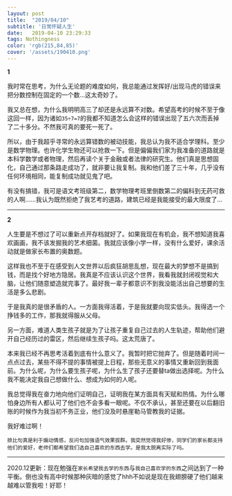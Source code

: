 ```yaml
---
layout: post
title:  "2019/04/10"
subtitle: '日常怀疑人生'
date:   2019-04-10 23:29:33
tags: Nothingness
color: 'rgb(215,84,85)'
cover: '/assets/190410.png'
---
```


**1**

我时常在思考，为什么无论题的难度如何，我总能通过发挥好/出现马虎的错误来把分数控制在固定的一个数...这太奇妙了。

我又总在想，为什么我明明高三了却还是永远算不对数。希望高考的时候不至于像这回一样，因为诸如`35÷7=7`的我都不知道怎么会这样的错误出现了五六次而丢掉了二十多分。不然我可真的要死一死了。

所以，由于我超乎寻常的永远算错数的被动技能，我总认为我不适合学理科。至少是数学物理。也许化学生物还可以抢救一下。但是偏偏我们家为我准备的道路就是本科学数学或者物理，然后再读个关于金融或者法律的研究生。他们真是思想固化，自己通过那条路走成功了，就非要让我复制。我和他们差了三十年，几乎没有任何环境相同，能复制成功就见鬼了吧。

有没有搞错，我可是语文考班级第二，数学物理考班里倒数第二的偏科到无药可救的人啊……我认为既然拒绝了我艺考的道路，建筑已经是我能接受的最大限度了...

---

**2**

人生要是不想过了可以重新点开存档就好了。如果我现在有机会，我不想知道我喜欢画画，我不该发掘我的艺术细菌。我就应该像小学一样，没有什么爱好，课余活动就是做家长布置的奥数题。

这样我也不至于在感受到人文世界以后疯狂胡思乱想，现在最大的梦想不是搞到钱，而是找个好地方隐居。我真是不应该认识这个世界，我看我就封闭视觉和大脑，让他们随意塑造就完事了。最好我一辈子都意识不到我没能活出自己想要的生活是多么悲剧。

于是我真的是很矛盾的人。一方面我得活着，于是我就要向现实低头。我得选一个挣钱多的工作，那我就得服从父母。

另一方面，难道人类生孩子就是为了让孩子重复自己过去的人生轨迹，帮助他们避开自己经历过的雷区，然后继续生孩子吗。这太荒唐了。

本来我已经不再思考活着到底有什么意义了。我暂时把它抛弃了。但是随着时间一点点过去，某些不得不提的事情被提上日程，那些无意义的事情又重新回到我面前。为什么呢，为什么要生孩子呢，为什么生了孩子还要替ta做出选择呢。为什么我不能决定我自己想做什么、想成为如何的人呢。 

我总觉得我在奋力地向他们证明自己，证明我在某方面具有天赋和热情。为什么哪怕身边所有人都认可了他们也不会多看一眼呢。不仅不承认，甚至还要在以后翻旧账的时候作为我当初不务正业，他们没及时悬崖勒马管教我的证据。

我好难过啊！

`排比句真是利于煽动情感，反问句加强语气效果拔群。我突然觉得我好惨，同学们的家长都支持他们的爱好，老师们都希望我们选自己喜欢的东西去学。是我太脱离实际了吗。`

---

2020.12更新：现在勉强在`家长希望我去学的东西`与`我自己喜欢学的东西`之间达到了一种平衡。倒也没有高中时候那种灰暗的感觉了hhh不如说是现在我翅膀硬了他们越来越难以管我啦！好耶！